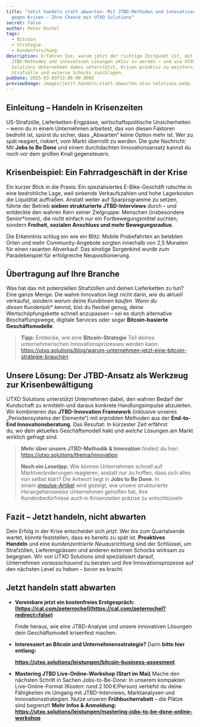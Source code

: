 ```yaml
---
title: "Jetzt handeln statt abwarten: Mit JTBD-Methoden und innovativen Lösungen
  gegen Krisen – Ihre Chance mit UTXO Solutions"
secret: false
author: Peter Rochel
tags:
  - Bitcoin
  - Strategie
  - Kundenforschung
description: Erfahren Sie, warum jetzt der richtige Zeitpunkt ist, mit
  JTBD-Methoden und innovativen Lösungen aktiv zu werden – und wie UTXO
  Solutions Unternehmen dabei unterstützt, Krisen proaktiv zu meistern, bevor
  Strafzölle und externe Schocks zuschlagen.
pubDate: 2025-03-03T13:06:00.000Z
previewImage: images/jetzt-handeln-statt-abwarten-utxo-solutions.webp
---
```

## Einleitung – Handeln in Krisenzeiten

US-Strafzölle, Lieferketten-Engpässe, wirtschaftspolitische Unsicherheiten – wenn du in einem Unternehmen arbeitest, das von diesen Faktoren bedroht ist, spürst du sicher, dass „Abwarten“ keine Option mehr ist. Wer zu spät reagiert, riskiert, vom Markt überrollt zu werden. Die gute Nachricht: Mit **Jobs to Be Done** und einem durchdachten Innovationsansatz kannst du noch *vor* dem großen Knall gegensteuern.

## Krisenbeispiel: Ein Fahrradgeschäft in der Krise

Ein kurzer Blick in die Praxis: Ein spezialisiertes E-Bike-Geschäft rutschte in eine bedrohliche Lage, weil sinkende Verkaufszahlen und hohe Lagerkosten die Liquidität auffraßen. Anstatt weiter auf Sparprogramme zu setzen, führte der Betrieb **sieben strukturierte JTBD-Interviews** durch – und entdeckte den wahren Kern seiner Zielgruppe: Menschen (insbesondere Senior*innen), die nicht einfach nur ein Fortbewegungsmittel suchten, sondern **Freiheit, sozialen Anschluss und mehr Bewegungsradius**.

Die Erkenntnis schlug ein wie ein Blitz: Mobile Probefahrten an belebten Orten und mehr Community-Angebote sorgten innerhalb von 2,5 Monaten für einen rasanten Abverkauf. Das einstige Sorgenkind wurde zum Paradebeispiel für erfolgreiche Neupositionierung.

## Übertragung auf Ihre Branche

Was hat das mit potenziellen Strafzöllen und deinen Lieferketten zu tun? Eine ganze Menge. Die wahre Innovation liegt nicht darin, *wie* du aktuell verkaufst, sondern *warum* deine Kund*innen kaufen. Wenn du diesen* Kundenjob* kennst, bist du flexibel genug, deine Wertschöpfungskette schnell anzupassen – sei es durch alternative Beschaffungswege, digitale Services oder sogar **Bitcoin-basierte Geschäftsmodelle**.

> **Tipp:** Entdecke, wie eine **Bitcoin-Strategie** Teil deines unternehmerischen Innovationsprozesses werden kann: <https://utxo.solutions/blog/warum-unternehmen-jetzt-eine-bitcoin-strategie-brauchen>

## Unsere Lösung: Der JTBD-Ansatz als Werkzeug zur Krisenbewältigung

UTXO Solutions unterstützt Unternehmen dabei, den wahren Bedarf der Kundschaft zu ermitteln und daraus konkrete Handlungsimpulse abzuleiten. Wir kombinieren das **JTBD-Innovation Framework** (inklusive unseres „Periodensystems der Elemente“) mit erprobten Methoden aus der **End-to-End Innovationsberatung**. Das Resultat: In kürzester Zeit erfährst du, *wo* dein aktuelles Geschäftsmodell hakt und *welche* Lösungen am Markt wirklich gefragt sind.

> **Mehr über unsere JTBD-Methodik & Innovation** findest du hier: <https://utxo.solutions/thema/innovation>
>
> **Noch ein Lesetipp:** Wie können Unternehmen schnell auf Marktveränderungen reagieren, anstatt nur zu hoffen, dass sich alles von selbst klärt? Die Antwort liegt in **Jobs to Be Done**. In einem [impulse-Artikel](https://www.impulse.de/organisation/jobs-to-be-done/7612209.html) wird gezeigt, wie unsere strukturierte Herangehensweise Unternehmen geholfen hat, ihre Kundenbedürfnisse auch in Krisenzeiten präzise zu entschlüsseln

## Fazit – Jetzt handeln, nicht abwarten

Dein Erfolg in der Krise entscheidet sich *jetzt*. Wer bis zum Quartalsende wartet, könnte feststellen, dass es bereits zu spät ist. **Proaktives Handeln** und eine *kundenzentrierte Neuausrichtung* sind der Schlüssel, um Strafzöllen, Lieferengpässen und anderen externen Schocks wirksam zu begegnen. Wir von UTXO Solutions sind spezialisiert darauf, Unternehmen *vorausschauend* zu beraten und ihre Innovationsprozesse auf den nächsten Level zu heben – *bevor* es kracht.

## Jetzt handeln statt abwarten

* **Vereinbare jetzt ein kostenfreies Erstgespräch: [https://cal.com/peterrochel](https://cal.com/peterrochel?redirect=false)**

  Finde heraus, wie eine JTBD-Analyse und unsere innovativen Lösungen dein Geschäftsmodell krisenfest machen.
* **Interessiert an Bitcoin und Unternehmensstrategie?** Dann **bitte hier entlang:**

  [**https://utxo.solutions/leistungen/bitcoin-business-assesment** ](https://utxo.solutions/leistungen/bitcoin-business-assesment)
* **Mastering JTBD Live-Online-Workshop (Start im Mai)**
  Mache den nächsten Schritt in Sachen Jobs-to-Be-Done: In unserem kompakten Live-Online-Format (Kosten: rund 2.100 €/Person) vertiefst du deine Fähigkeiten im Umgang mit JTBD-Interviews, Marktanalysen und Innovationsstrategien. Nutze unseren **Frühbucherrabatt** – die Plätze sind begrenzt!
  **Mehr Infos & Anmeldung: <https://utxo.solutions/leistungen/mastering-jobs-to-be-done-online-workshop>**[
  ](https://utxo.solutions/leistungen/bitcoin-business-assesment)
